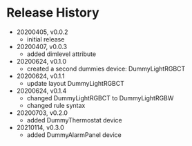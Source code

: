 # Release History

* 20200405, v0.0.2
	* initial release
* 20200407, v0.0.3
	* added dimlevel attribute
* 20200624, v0.1.0
	* created a second dummies device: DummyLightRGBCT
* 20200624, v0.1.1
	* update layout DummyLightRGBCT
* 20200624, v0.1.4
	* changed DummyLightRGBCT to DummyLightRGBW
	* changed rule syntax
* 20200703, v0.2.0
	* added DummyThermostat device
* 20210114, v0.3.0
	* added DummyAlarmPanel device
